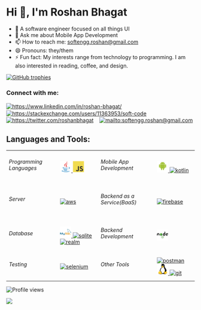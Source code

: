 <h1 align="start">Hi 👋, I'm Roshan Bhagat</h1>

- 🔭 A software engineer focused on all things UI
- 💬 Ask me about Mobile App Development  
- 📫 How to reach me: softengg.roshan@gmail.com 
- 😄 Pronouns: they/them 
- ⚡ Fun fact:  My interests range from technology to programming. I am also interested in reading, coffee, and design. 


<p align="start">
  <a href="https://github.com/ryo-ma/github-profile-trophy">
    <img src="https://github-profile-trophy.vercel.app/?username=ahmetbostanciklioglu&theme=flat&column=7&margin-w=2&margin-h=0" alt="GitHub trophies"/>
  </a>
</p>


<h3 align="left">Connect with me:</h3>
<p align="left">
<a href="https://www.linkedin.com/in/roshan-bhagat/" target="blank"><img align="center" src="https://cdn.jsdelivr.net/npm/simple-icons@3.0.1/icons/linkedin.svg" alt="https://www.linkedin.com/in/roshan-bhagat/" height="30" width="40" /></a> &nbsp;&nbsp;
<a href="https://stackexchange.com/users/11363953/soft-code" target="blank"><img align="center" src="https://cdn.jsdelivr.net/npm/simple-icons@3.0.1/icons/stackoverflow.svg" alt="https://stackexchange.com/users/11363953/soft-code" height="30" width="40" /></a> &nbsp;&nbsp;
<a href="https://twitter.com/iamr0shan" target="blank"><img align="center" src="https://cdn.jsdelivr.net/npm/simple-icons@3.0.1/icons/twitter.svg" alt="https://twitter.com/roshanbhagat" height="30" width="40" /></a> &nbsp;&nbsp;
<a href="mailto:softengg.roshan@gmail.com" target="blank"><img align="center" src="https://cdn.jsdelivr.net/npm/simple-icons@3.0.1/icons/gmail.svg" alt="mailto:softengg.roshan@gmail.com" height="30" width="40" /></a>
</p>

<h2 align="left">Languages and Tools:</h2>

<table style="width:100%">
  <tr>
    <td><h6 align="left">Programming Languages</h6></td>
    <td><a href="https://www.java.com" target="_blank"><img src="https://raw.githubusercontent.com/devicons/devicon/master/icons/java/java-original.svg" alt="java" width="30" height="30"/> </a> <a href="https://developer.mozilla.org/en-US/docs/Web/JavaScript" target="_blank"> <img src="https://raw.githubusercontent.com/devicons/devicon/master/icons/javascript/javascript-original.svg" alt="javascript" width="30" height="30"/> </a></td>
 <td><h6 align="left">Mobile App Development</h6></td>
    <td>
      <a href="https://developer.android.com" target="_blank"> <img src="https://raw.githubusercontent.com/devicons/devicon/master/icons/android/android-original-wordmark.svg" alt="android" width="30" height="30"/> </a> <a href="https://kotlinlang.org" target="_blank"> <img src="https://www.vectorlogo.zone/logos/kotlinlang/kotlinlang-icon.svg" alt="kotlin" width="30" height="30"/></a>
  </td>
 </tr>

  
   <tr>
    <td><h6 align="left">Server</h6></td>
    <td>
      <a href="https://en.wikipedia.org/wiki/XMPP" target="_blank"> <img src="https://upload.wikimedia.org/wikipedia/commons/thumb/9/95/XMPP_logo.svg/440px-XMPP_logo.svg.png" alt="aws" width="30" height="30"/> </a> 
  </td>
  
   <td><h6 align="left">Backend as a Service(BaaS)</h6></td>
    <td><a href="https://firebase.google.com/" target="_blank"> <img src="https://www.vectorlogo.zone/logos/firebase/firebase-icon.svg" alt="firebase" width="30" height="30"/> </a> </td>
  </tr>
  
 
      
 <tr>
    <td><h6 align="left">Database</h6></td>
    <td>
      <a href="https://www.mysql.com/" target="_blank"> <img src="https://raw.githubusercontent.com/devicons/devicon/master/icons/mysql/mysql-original-wordmark.svg" alt="mysql" width="30" height="30"/> </a>
      <a href="https://www.sqlite.org/" target="_blank"> <img src="https://www.vectorlogo.zone/logos/sqlite/sqlite-icon.svg" alt="sqlite" width="30" height="30"/> </a>
      <a href="https://realm.io/" target="_blank"> <img src="https://raw.githubusercontent.com/bestofjs/bestofjs-webui/8665e8c267a0215f3159df28b33c365198101df5/public/logos/realm.svg" alt="realm" width="30" height="30"/> </a></td>
  
  <td><h6 align="left">Backend Development</h6></td>
    <td><a href="https://nodejs.org" target="_blank"> <img src="https://raw.githubusercontent.com/devicons/devicon/master/icons/nodejs/nodejs-original-wordmark.svg" alt="nodejs" width="30" height="30"/> </a></td>
  </tr>

  
  <tr>
    <td><h6 align="left">Testing</h6></td>
    <td><a href="https://www.selenium.dev" target="_blank"> <img src="https://raw.githubusercontent.com/detain/svg-logos/780f25886640cef088af994181646db2f6b1a3f8/svg/selenium-logo.svg" alt="selenium" width="30" height="30"/> </a></td>
  
  <td><h6 align="left">Other Tools</h6></td>
    <td> <a href="https://postman.com" target="_blank"> <img src="https://www.vectorlogo.zone/logos/getpostman/getpostman-icon.svg" alt="postman" width="30" height="30"/> </a><a href="https://www.linux.org/" target="_blank"> <img src="https://raw.githubusercontent.com/devicons/devicon/master/icons/linux/linux-original.svg" alt="linux" width="30" height="30"/> </a><a href="https://git-scm.com/" target="_blank"> <img src="https://www.vectorlogo.zone/logos/git-scm/git-scm-icon.svg" alt="git" width="30" height="30"/> </a></td>
  </tr>
  
  
</table>

  <!-- Add more icons here -->
</p>

<p align="left"> 
  <img src="https://komarev.com/ghpvc/?username=ahmetbostanciklioglu&label=Profile%20views&color=0e75b6&style=flat" alt="Profile views" />
</p>

![](https://github-readme-stats.vercel.app/api?username=r0shanbhagat&theme=default&hide_border=false&include_all_commits=false&count_private=false)<br/>


